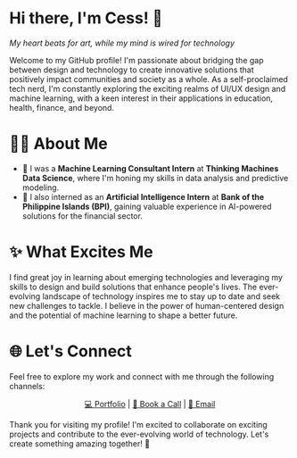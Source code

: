 # Hi there, I'm Cess! 👋

_My heart beats for art, while my mind is wired for technology_

Welcome to my GitHub profile! I'm passionate about bridging the gap between design and technology to create innovative solutions that positively impact communities and society as a whole. As a self-proclaimed tech nerd, I'm constantly exploring the exciting realms of UI/UX design and machine learning, with a keen interest in their applications in education, health, finance, and beyond.

# 👩‍💻 About Me

<ul>
  <li>🌱 I was a <b>Machine Learning Consultant Intern</b> at <b>Thinking Machines Data Science</b>, where I'm honing my skills in data analysis and predictive modeling.</li>
  <li>💼 I also interned as an <b>Artificial Intelligence Intern</b> at <b>Bank of the Philippine Islands (BPI)</b>, gaining valuable experience in AI-powered solutions for the financial sector.</li>
  </li>
</ul>

# ✨ What Excites Me

<p>
  I find great joy in learning about emerging technologies and leveraging my skills to design and build solutions that enhance people's lives. The ever-evolving landscape of technology inspires me to stay up to date and seek new challenges to tackle. I believe in the power of human-centered design and the potential of machine learning to shape a better future. 
</p>

# 🌐 Let's Connect

<p>
  Feel free to explore my work and connect with me through the following channels:
</p>

<p align="center">
  <a href="https://princessventures.com">💻 Portfolio</a> |
  <a href="https://calendly.com/cessventures/30-min-call">📅 Book a Call</a> |
  <a href="mailto:hello@princessventures.com">💌 Email</a>
</p>

<p>
  Thank you for visiting my profile! I'm excited to collaborate on exciting projects and contribute to the ever-evolving world of technology. Let's create something amazing together! 🚀
</p>
